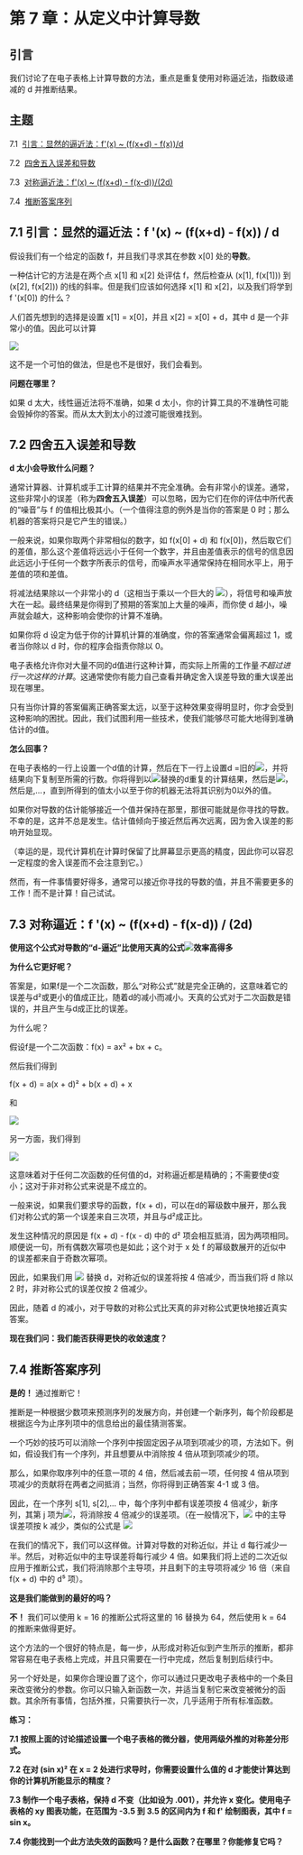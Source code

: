 # 第 7 章：从定义中计算导数

## 引言

我们讨论了在电子表格上计算导数的方法，重点是重复使用对称逼近法，指数级递减的 d 并推断结果。

## 主题

7.1  [引言：显然的逼近法：f'(x) ~ (f(x+d) - f(x))/d](section01.html)

7.2  [四舍五入误差和导数](section02.html)

7.3  [对称逼近法：f'(x) ~ (f(x+d) - f(x-d))/(2d)](section03.html)

7.4  [推断答案序列](section04.html)

## 7.1 引言：显然的逼近法：f '(x) ~ (f(x+d) - f(x)) / d

假设我们有一个给定的函数 f，并且我们寻求其在参数 x[0] 处的**导数**。

一种估计它的方法是在两个点 x[1] 和 x[2] 处评估 f，然后检查从 (x[1], f(x[1])) 到 (x[2], f(x[2])) 的线的斜率。但是我们应该如何选择 x[1] 和 x[2]，以及我们将学到 f '(x[0]) 的什么？

人们首先想到的选择是设置 x[1] = x[0]，并且 x[2] = x[0] + d，其中 d 是一个非常小的值。因此可以计算

![](../Images/793c3c78de3c67d36d482f95fb2f0dce.jpg)

这不是一个可怕的做法，但是也不是很好，我们会看到。

**问题在哪里？**

如果 d 太大，线性逼近法将不准确，如果 d 太小，你的计算工具的不准确性可能会毁掉你的答案。而从太大到太小的过渡可能很难找到。

## 7.2 四舍五入误差和导数

**d 太小会导致什么问题？**

通常计算器、计算机或手工计算的结果并不完全准确。会有非常小的误差。通常，这些非常小的误差（称为**四舍五入误差**）可以忽略，因为它们在你的评估中所代表的“噪音”与 f 的值相比极其小。（一个值得注意的例外是当你的答案是 0 时；那么机器的答案将只是它产生的错误。）

一般来说，如果你取两个非常相似的数字，如 f(x[0] + d) 和 f(x[0])，然后取它们的差值，那么这个差值将远远小于任何一个数字，并且由差值表示的信号的信息因此远远小于任何一个数字所表示的信号，而噪声水平通常保持在相同水平上，用于差值的项和差值。

将减法结果除以一个非常小的 d（这相当于乘以一个巨大的 ![](../Images/84022c37d90e8ab197207e722f94b5d9.jpg)），将信号和噪声放大在一起。最终结果是你得到了预期的答案加上大量的噪声，而你使 d 越小，噪声就会越大，这种影响会使你的计算不准确。

如果你将 d 设定为低于你的计算机计算的准确度，你的答案通常会偏离超过 1，或者当你除以 d 时，你的程序会指责你除以 0。

电子表格允许你对大量不同的d值进行这种计算，而实际上所需的工作量*不超过进行一次这样的计算*。这通常使你有能力自己查看并确定舍入误差导致的重大误差出现在哪里。

只有当你计算的答案偏离正确答案太远，以至于这种效果变得明显时，你才会受到这种影响的困扰。因此，我们试图利用一些技术，使我们能够尽可能大地得到准确估计的d值。

**怎么回事？**

在电子表格的一行上设置一个d值的计算，然后在下一行上设置d =旧的![](../Images/5bed3bab8b6a256cff949af84df0e88d.jpg)，并将结果向下复制至所需的行数。你将得到以![](../Images/5bed3bab8b6a256cff949af84df0e88d.jpg)替换的d重复的计算结果，然后是![](../Images/44dd85ce3c3ae17d41407ba36afd592a.jpg)，然后是,...，直到所得到的值太小以至于你的机器无法将其识别为0以外的值。

如果你对导数的估计能够接近一个值并保持在那里，那很可能就是你寻找的导数。不幸的是，这并不总是发生。估计值倾向于接近然后再次远离，因为舍入误差的影响开始显现。

（幸运的是，现代计算机在计算时保留了比屏幕显示更高的精度，因此你可以容忍一定程度的舍入误差而不会注意到它。）

然而，有一件事情要好得多，通常可以接近你寻找的导数的值，并且不需要更多的工作！而不是计算！[](../Images/daf9b480149ce21283a0b5714f358bf6.jpg)自己试试。

## 7.3 对称逼近：f '(x) ~ (f(x+d) - f(x-d)) / (2d)

**使用这个公式对导数的“d-逼近”比使用天真的公式![](../Images/605702ab33c4882de2ce9d693026161f.jpg)效率高得多**

**为什么它更好呢？**

答案是，如果f是一个二次函数，那么“对称公式”就是完全正确的，这意味着它的误差与d²或更小的值成正比，随着d的减小而减小。天真的公式对于二次函数是错误的，并且产生与d成正比的误差。

为什么呢？

假设f是一个二次函数：f(x) = ax² + bx + c。

然后我们得到

f(x + d) = a(x + d)² + b(x + d) + x

和

![](../Images/df6882577e1fe02ade4d1d452c2dc7a2.jpg)

另一方面，我们得到

![](../Images/b70f5a1a7eaf73d94c5185fda3430619.jpg)

这意味着对于任何二次函数的任何值的d，对称逼近都是精确的；不需要使d变小；这对于非对称公式来说是不成立的。

一般来说，如果我们要求导的函数，f(x + d)，可以在d的幂级数中展开，那么我们对称公式的第一个误差来自三次项，并且与d²成正比。

发生这种情况的原因是 f(x + d) - f(x - d) 中的 d² 项会相互抵消，因为两项相同。顺便说一句，所有偶数次幂项也是如此；这个对于 x 处 f 的幂级数展开的近似中的误差都来自于奇数次幂项。

因此，如果我们用 ![](../Images/5bed3bab8b6a256cff949af84df0e88d.jpg) 替换 d，对称近似的误差将按 4 倍减少，而当我们将 d 除以 2 时，非对称公式的误差仅按 2 倍减少。

因此，随着 d 的减小，对于导数的对称公式比天真的非对称公式更快地接近真实答案。

**现在我们问：我们能否获得更快的收敛速度？**

## 7.4 推断答案序列

**是的！** 通过推断它！

推断是一种根据少数项来预测序列的发展方向，并创建一个新序列，每个阶段都是根据迄今为止序列项中的信息给出的最佳猜测答案。

一个巧妙的技巧可以消除一个序列中按固定因子从项到项减少的项，方法如下。例如，假设我们有一个序列，并且想要从中消除按 4 倍从项到项减少的项。

那么，如果你取序列中的任意一项的 4 倍，然后减去前一项，任何按 4 倍从项到项减少的贡献将在两者之间抵消；当然，你将得到正确答案 4-1 或 3 倍。

因此，在一个序列 s[1], s[2],... 中，每个序列中都有误差项按 4 倍减少，新序列，其第 j 项为![](../Images/436ea69366291dd399a5dbdb7efda7bf.jpg)，将消除按 4 倍减少的误差项。（在一般情况下，![](../Images/b851390a95f8a4616dcbc35cb2442b56.jpg) 中的主导误差项按 k 减少，类似的公式是 ![](../Images/9614099743c6a90f17bf1ad0cc98a29d.jpg)

在我们的情况下，我们可以这样做。计算对导数的对称近似，并让 d 每行减少一半。然后，对称近似中的主导误差将每行减少 4 倍。如果我们将上述的二次近似应用于推断公式，我们将消除那个主导项，并且剩下的主导项将减少 16 倍（来自 f(x + d) 中的 d⁵ 项）。

**这是我们能做到的最好的吗？**

**不！** 我们可以使用 k = 16 的推断公式将这里的 16 替换为 64，然后使用 k = 64 的推断来做得更好。

这个方法的一个很好的特点是，每一步，从形成对称近似到产生所示的推断，都非常容易在电子表格上完成，并且只需要在一行中完成，然后复制到后续行中。

另一个好处是，如果你合理设置了这个，你可以通过只更改电子表格中的一个条目来改变微分的参数。你可以只输入新函数一次，并适当复制它来改变被微分的函数。其余所有事情，包括外推，只需要执行一次，几乎适用于所有标准函数。

**练习：**

**7.1 按照上面的讨论描述设置一个电子表格的微分器，使用两级外推的对称差分形式。**

**7.2 在对 (sin x)² 在 x = 2 处进行求导时，你需要设置什么值的 d 才能使计算达到你的计算机所能显示的精度？**

**7.3 制作一个电子表格，保持 d 不变（比如设为 .001），并允许 x 变化。使用电子表格的 xy 图表功能，在范围为 -3.5 到 3.5 的区间内为 f 和 f' 绘制图表，其中 f = sin x。**

**7.4 你能找到一个此方法失效的函数吗？是什么函数？在哪里？你能修复它吗？**
